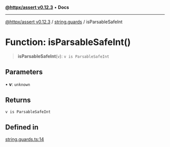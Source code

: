 [**@httpx/assert v0.12.3**](../../README.md) • **Docs**

***

[@httpx/assert v0.12.3](../../README.md) / [string.guards](../README.md) / isParsableSafeInt

# Function: isParsableSafeInt()

> **isParsableSafeInt**(`v`): `v is ParsableSafeInt`

## Parameters

• **v**: `unknown`

## Returns

`v is ParsableSafeInt`

## Defined in

[string.guards.ts:14](https://github.com/belgattitude/httpx/blob/efdc4c7f5d90eb963a8ba204526e9494bbd080b8/packages/assert/src/string.guards.ts#L14)
